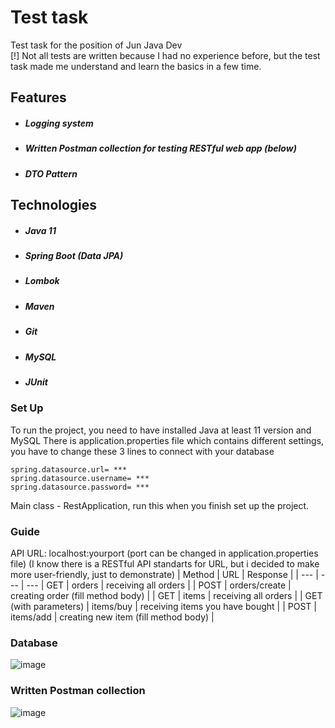 # Test task

Test task for the position of Jun Java Dev<br>
[!] Not all tests are written because I had no experience before, but the test task made me understand and learn the basics in a few time. <br>

## Features
- ##### Logging system
- ##### Written Postman collection for testing RESTful web app (below)
- ##### DTO Pattern


## Technologies
- ##### Java 11
- ##### Spring Boot (Data JPA)
- ##### Lombok
- ##### Maven
- ##### Git
- ##### MySQL
- ##### JUnit


### Set Up
To run the project, you need to have installed Java at least 11 version and MySQL
There is application.properties file which contains different settings, you have to change these 3 lines to connect with your database
```
spring.datasource.url= ***
spring.datasource.username= ***
spring.datasource.password= ***
```

Main class - RestApplication, run this when you finish set up the project.

### Guide
API URL: localhost:yourport (port can be changed in application.properties file)
(I know there is a RESTful API standarts for URL, but i decided to make more user-friendly, just to demonstrate)
| Method   |     URL   |   Response    |
| ---      | ---       | ---
| GET      |     orders      |      receiving all orders        |
| POST     |     orders/create      |     creating order (fill method body)       |
| GET      |     items      |      receiving all orders        |
| GET (with parameters)     |     items/buy      |      receiving items you have bought      |
| POST      |     items/add     |     creating new item (fill method body)        |

### Database

![image](https://i.ibb.co/R7Tbjg0/Screenshot-19.png)


### Written Postman collection
![image](https://i.ibb.co/Fq0tGsz/Screenshot-21.png)
